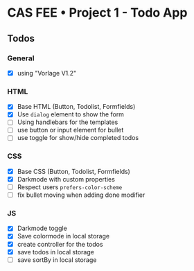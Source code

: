 # CAS FEE • Project 1 - Todo App

## Todos

### General

-   [x] using "Vorlage V1.2"

### HTML

-   [x] Base HTML (Button, Todolist, Formfields)
-   [x] Use `dialog` element to show the form
-   [ ] Using handlebars for the templates
-   [ ] use button or input element for bullet
-   [ ] use toggle for show/hide completed todos

### CSS

-   [x] Base CSS (Button, Todolist, Formfields)
-   [x] Darkmode with custom properties
-   [ ] Respect users `prefers-color-scheme`
-   [ ] fix bullet moving when adding done modifier

### JS

-   [x] Darkmode toggle
-   [x] Save colormode in local storage
-   [x] create controller for the todos
-   [x] save todos in local storage
-   [ ] save sortBy in local storage
